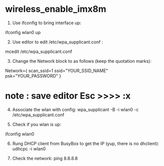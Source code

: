 # wireless_enable_imx8m

1. Use ifconfig to bring interface up:

ifconfig wlan0 up

2. Use editor to edit /etc/wpa_supplicant.conf :

mcedit /etc/wpa_supplicant.conf

3. Change the Network block to as follows (keep the quotation marks):

Network={
	scan_ssid=1
	ssid="YOUR_SSID_NAME"
	psk="YOUR_PASSWORD"
}
# note : save editor Esc >>>> :x
 

4. Associate the wlan with config:
wpa_supplicant -B -i wlan0 -c /etc/wpa_supplicant.conf

 

5. Check if you wlan is up:

ifconfig wlan0



6. Rung DHCP client from BusyBox to get the IP (yup, there is no dhclient):
udhcpc -i wlan0



7. Check the network:
ping 8.8.8.8
